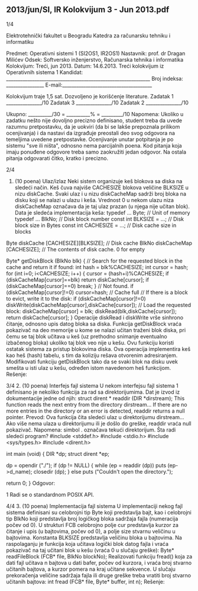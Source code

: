 2013/jun/SI, IR Kolokvijum 3 - Jun 2013.pdf
--------------------------------------------------------------------------------


1/4

Elektrotehnički fakultet u Beogradu
Katedra za računarsku tehniku i informatiku

Predmet: Operativni sistemi 1 (SI2OS1, IR2OS1)
Nastavnik: prof. dr Dragan Milićev
Odsek: Softversko inženjerstvo, Računarska tehnika i informatika
Kolokvijum: Treći, jun 2013.
Datum: 14.6.2013.
Treći kolokvijum iz Operativnih sistema 1
Kandidat: _____________________________________________________________
Broj indeksa: ________________ E-mail:______________________________________

Kolokvijum traje 1,5 sat. Dozvoljeno je korišćenje literature.
Zadatak 1 _______________/10 Zadatak 3 _______________/10
Zadatak 2 _______________/10

Ukupno: __________/30 = __________% = _________/10
Napomena: Ukoliko u zadatku nešto nije dovoljno precizno definisano, student treba da
uvede razumnu pretpostavku, da je uokviri (da bi se lakše prepoznala prilikom ocenjivanja) i
da nastavi da izgrađuje preostali deo svog odgovora na temeljima uvedene pretpostavke.
Ocenjivanje unutar potpitanja je po sistemu "sve ili ništa", odnosno nema parcijalnih poena.
Kod pitanja koja imaju ponuđene odgovore treba samo zaokružiti jedan odgovor.  Na ostala
pitanja odgovarati čitko, kratko i precizno.


2/4
1. (10 poena) Ulaz/izlaz
Neki sistem organizuje keš blokova sa diska na sledeći način. Keš čuva najviše CACHESIZE
blokova veličine BLKSIZE u nizu diskCache. Svaki ulaz i u nizu diskCacheMap sadrži broj
bloka na disku koji se nalazi u ulazu i keša. Vrednost 0 u nekom ulazu niza diskCacheMap
označava da je taj ulaz prazan (u njega nije učitan blok). Data je sledeća implementacija keša:
typedef ... Byte; // Unit of memory
typedef ... BlkNo; // Disk block number
const int BLKSIZE = ...; // Disk block size in Bytes
const int CACHESIZE = ...; // Disk cache size in blocks

Byte diskCache [CACHESIZE][BLKSIZE]; // Disk cache
BlkNo diskCacheMap [CACHESIZE]; // The contents of disk cache. 0 for empty

Byte* getDiskBlock (BlkNo blk) {
  // Search for the requested block in the cache and return it if found:
  int hash = blk%CACHESIZE;
  int cursor = hash;
  for (int i=0; i<CACHESIZE; i++) {
    cursor = (hash+i)%CACHESIZE;
    if (diskCacheMap[cursor]==blk) return diskCache[cursor];
    if (diskCacheMap[cursor]==0) break;
  }
  // Not found.
  if (diskCacheMap[cursor]!=0) cursor=hash; // Cache full
  // If there is a block to evict, write it to the disk:
  if (diskCacheMap[cursor]!=0)
    diskWrite(diskCacheMap[cursor],diskCache[cursor]);
  // Load the requested block:
  diskCacheMap[cursor] = blk;
  diskRead(blk,diskCache[cursor]);
  return diskCache[cursor];
}
Operacije diskRead i diskWrite vrše sinhrono čitanje, odnosno upis datog bloka sa diska.
Funkcija getDiskBlock vraća pokazivač na deo memorije u kome se nalazi učitan traženi
blok diska, pri čemu se taj blok učitava u keš (uz prethodno snimanje eventualno izbačenog
bloka) ukoliko taj blok veo nije u kešu. Ovu funkciju koristi ostatak sistema za pristup
blokovima diska. Ova operacija implementira keš kao heš (hash) tabelu,  s tim da koliziju
rešava otvorenim adresiranjem.
Modifikovati funkciju getDiskBlock tako da se svaki blok na disku uvek smešta u isti ulaz u
kešu, određen istom navedenom heš funkcijom.
Rešenje:

3/4
2. (10 poena) Interfejs fajl sistema
U nekom interfejsu fajl sistema
1
 definisano je nekoliko funkcija za rad sa direktorijumima.
Dat je izvod iz dokumentacije jedne od njih:
struct dirent * readdir (DIR *dirstream);
This function reads the next entry from the directory dirstream... If there are no more entries
in the directory or an error is detected, readdir returns a null pointer.
Prevod:  Ova funkcija čita sledeći ulaz u direktorijumu dirstream... Ako više nema ulaza u
direktorijumu ili je došlo do greške, readdir vraća null pokazivač.
Napomena: simbol . označava tekući direktorijum.
Šta radi sledeći program?
#include <stddef.h>
#include <stdio.h>
#include <sys/types.h>
#include <dirent.h>

int main (void)
{
  DIR *dp;
  struct dirent *ep;

  dp = opendir ("./");
  if (dp != NULL)
    {
      while (ep = readdir (dp))
 puts (ep->d_name);
      closedir (dp);
    }
  else
    puts ("Couldn't open the directory.");

  return 0;
}
Odgovor:








1
 Radi se o standardnom POSIX API.

4/4
3. (10 poena) Implementacija fajl sistema
U implementaciji nekog fajl sistema definisani su celobrojni tip Byte koji predstavlja bajt, kao
i celobrojni tip BlkNo koji predstavlja broj logičkog bloka sadržaja fajla (numeracija počev od
0).  U strukturi FCB celobrojno polje cur predstavlja kurzor za čitanje i upis (u bajtovima,
počev od 0),  a polje size stvarnu veličinu u bajtovima.  Konstanta BLKSIZE predstavlja
veličinu bloka u bajtovima. Na raspolaganju je funkcija koja učitava logički blok datog fajla i
vraća pokazivač na taj učitani blok u kešu (vraća 0 u slučaju greške):
Byte* readFileBlock (FCB* file, BlkNo blockNo);
Realizovati funkciju fread() koja za dati fajl učitava n bajtova u dati bafer,  počev od
kurzora, i vraća broj stvarno učitanih bajtova, a kurzor pomera na kraj učitane sekvence. U
slučaju prekoračenja veličine sadržaja fajla ili druge greške treba vratiti broj stvarno učitanih
bajtova:
int fread (FCB* file, Byte* buffer, int n);
Rešenje:
